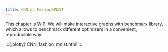 ```yaml
---
title: CNN on FashionMNIST
---
```


This chapter is WIP. We will make interactive graphs with benchmarx library, which allows to benchmark different optimizers in a convenient, reproducible way.

:::{.plotly}
CNN_fashion_mnist.html
:::